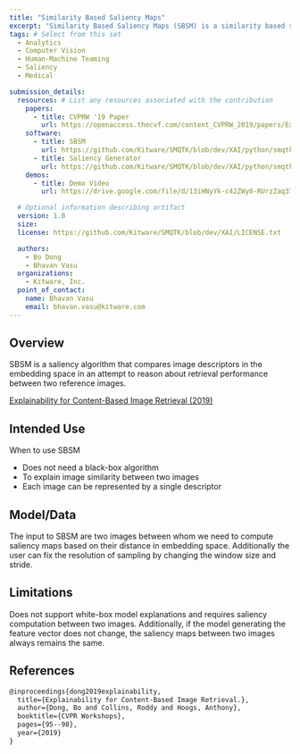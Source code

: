 ```yaml
---
title: "Similarity Based Saliency Maps"
excerpt: "Similarity Based Saliency Maps (SBSM) is a similarity based saliency algorithm that utilizes standard distance metrics to compute image regions that result in the largest drop in distance between unaltered images and perturbed versions of the same images."
tags: # Select from this set
  - Analytics
  - Computer Vision
  - Human-Machine Teaming
  - Saliency
  - Medical

submission_details:
  resources: # List any resources associated with the contribution
    papers:
      - title: CVPRW '19 Paper
        url: https://openaccess.thecvf.com/content_CVPRW_2019/papers/Explainable%20AI/Dong_Explainability_for_Content-Based_Image_Retrieval_CVPRW_2019_paper.pdf
    software:
      - title: SBSM
        url: https://github.com/Kitware/SMQTK/blob/dev/XAI/python/smqtk/algorithms/saliency/sbsm.py
      - title: Saliency Generator
        url: https://github.com/Kitware/SMQTK/blob/dev/XAI/python/smqtk/algorithms/saliency/sal_gen.py
    demos:
      - title: Demo Video
        url: https://drive.google.com/file/d/13iHNyYk-c42ZWy0-RUrzZaq37deqBxU-/view?usp=sharing

  # Optional information describing artifact
  version: 1.0
  size:
  license: https://github.com/Kitware/SMQTK/blob/dev/XAI/LICENSE.txt

  authors:
    - Bo Dong
    - Bhavan Vasu
  organizations:
    - Kitware, Inc.
  point_of_contact:
    name: Bhavan Vasu
    email: bhavan.vasu@kitware.com
---
```


## Overview
SBSM is a saliency algorithm that compares image descriptors in the embedding space in an attempt to reason about retrieval performance between two reference images.

[Explainability for Content-Based Image Retrieval (2019)](https://openaccess.thecvf.com/content_CVPRW_2019/papers/Explainable%20AI/Dong_Explainability_for_Content-Based_Image_Retrieval_CVPRW_2019_paper.pdf)

## Intended Use
When to use SBSM
  * Does not need a black-box algorithm
  * To explain image similarity between two images
  * Each image can be represented by a single descriptor
  
## Model/Data
The input to SBSM are two images between whom we need to compute saliency maps based on their distance in embedding space. Additionally the user can fix the resolution of sampling by changing the window size and stride.

## Limitations
Does not support white-box model explanations and requires saliency computation between two images. Additionally, if the model generating the feature vector does not change, the saliency maps between two images always remains the same.

## References
```tex
@inproceedings{dong2019explainability,
  title={Explainability for Content-Based Image Retrieval.},
  author={Dong, Bo and Collins, Roddy and Hoogs, Anthony},
  booktitle={CVPR Workshops},
  pages={95--98},
  year={2019}
}
```
